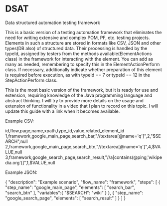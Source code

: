 # DSAT
Data structured automation testing framework

This is a basic version of a testing automation framework that eliminates the need for writing extensive and complex POM, PF, etc. testing projects. Elements in such a structure are stored in formats like CSV, JSON and other types(DB also) of structured data. Their processing is handled by the typeId, assigned by testers from the methods available(ElementActions class) in the framework for interacting with the element. You can add as many as needed, remembering to specify this in the ElementActionPerform class. If necessary, additionally indicate whether preparation of this element is required before execution, as with typeId == 7 or typeId == 12 in the StepActionPerform class.

This is the most basic version of the framework, but it is ready for use and extension, requiring knowledge of the Java programming language and abstract thinking. I will try to provide more details on the usage and extension of functionality in a video that I plan to record on this topic. I will update this guide with a link when it becomes available.

Example CSV:

id,flow,page,name,xpath,type_id,value,related_element_id
1,framework,google_main_page,search_bar,"//textarea[@name='q']",2,"$SEARCH",null
2,framework,google_main_page,search_btn,"//textarea[@name='q']",4,$VALUE,null
3,framework,google_search_page,search_result,"//a[contains(@ping,'wikipedia.org')]",1,$VALUE,null

Example JSON:

{
  "description": "Example scenario",
  "flow_name": "framework",
  "steps": [
    {
      "step_name": "google_main_page",
      "elements": [
        "search_bar",
        "search_btn"
      ],
      "variables":{
        "$SEARCH": "wiki"
      }
    },
    {
      "step_name": "google_search_page",
      "elements": [
        "search_result"
      ]
    }
  ]
}

